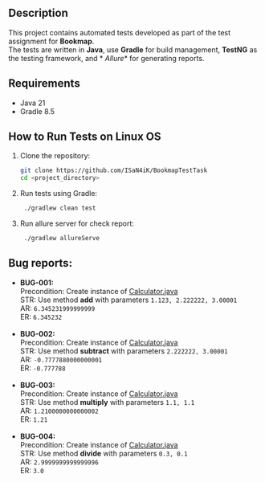 ## Description

This project contains automated tests developed as part of the test assignment for **Bookmap**.  
The tests are written in **Java**, use **Gradle** for build management, **TestNG** as the testing framework, and *
*Allure** for generating reports.

## Requirements

- Java 21
- Gradle 8.5

## How to Run Tests on Linux OS

1. Clone the repository:
   ```bash
   git clone https://github.com/ISaN4iK/BookmapTestTask
   cd <project_directory>
   ```
2. Run tests using Gradle:
   ```bash
    ./gradlew clean test
   ```
3. Run allure server for check report:
   ```bash
    ./gradlew allureServe
   ```

## Bug reports:

- **BUG-001:**  
  Precondition: Create instance of [Calculator.java](src%2Fmain%2Fjava%2Fohorobets%2Fcalculator%2FCalculator.java)  
  STR: Use method **add** with parameters ```1.123, 2.222222, 3.00001```  
  AR: ```6.345231999999999```  
  ER: ```6.345232```  
  <br>
- **BUG-002:**  
  Precondition: Create instance of [Calculator.java](src%2Fmain%2Fjava%2Fohorobets%2Fcalculator%2FCalculator.java)  
  STR: Use method **subtract** with parameters ```2.222222, 3.00001```  
  AR: ```-0.7777880000000001```  
  ER: ```-0.777788```  
  <br>
- **BUG-003:**  
  Precondition: Create instance of [Calculator.java](src%2Fmain%2Fjava%2Fohorobets%2Fcalculator%2FCalculator.java)  
  STR: Use method **multiply** with parameters ```1.1, 1.1```  
  AR: ```1.2100000000000002```  
  ER: ```1.21```  
  <br>
- **BUG-004:**  
  Precondition: Create instance of [Calculator.java](src%2Fmain%2Fjava%2Fohorobets%2Fcalculator%2FCalculator.java)  
  STR: Use method **divide** with parameters ```0.3, 0.1```  
  AR: ```2.9999999999999996```  
  ER: ```3.0```